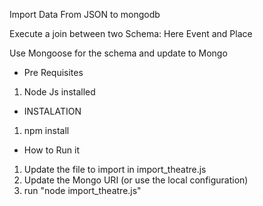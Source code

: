 Import Data From JSON to mongodb

Execute a join between two Schema:
Here Event and Place



Use Mongoose for the schema and update to Mongo

 
- Pre Requisites 

1) Node Js installed

- INSTALATION

1) npm install


- How to Run it

1) Update the file to import in import_theatre.js
2) Update the Mongo URI (or use the local configuration) 
3) run "node import_theatre.js"
